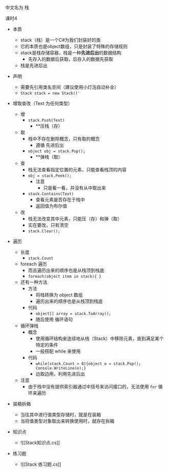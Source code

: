 
中文名为 栈

课时4

- 本质
	- stack（栈）是一个C#为我们封装好的类
	- 它的本质也是object数组，只是封装了特殊的存储规则
	- stack是栈存储容器，栈是一种**先进后出**的数据结构
		- 先存入的数据后获取，后存入的数据先获取
	- 栈是先进后出
- 声明
	- 需要先引用类名空间（建议使用小灯泡自动补全）
	- `Stack stack = new Stack()'`
- 增取查改（Text 为任何类型）
	- 增
		- `stack.Push(Text)`
			- **压栈（存）
	- 取
		- 栈中不存在删除概念，只有取的概念
			- 遵循 先进后出
		- `object obj = stack.Pop();`
			- **弹栈（取）
	- 查
		- 栈无法查看指定位置的元素，只能查看栈顶的内容
		- `obj = stack.Peek();`
			- 注意
				- 只是看一看，并没有从中取出来
		- `stask.Contains(Text)`
			- 查看元素是否存在于栈中
			- 返回值为布尔值
	- 改
		- 栈无法改变其中元素，只能压（存）和弹（取）
		- 实在要改，只有清空
		- `stack.Clear();`
- 遍历
	- 长度
		- `stack.Count`
	- foreach 遍历
		- 而且遍历出来的顺序也是从栈顶到栈底
		- `foreach(object item in stack){ }`
	- 还有一种方法
		- 方法
			- 将栈转换为 object 数组
			- 遍历出来的顺序也是从栈顶到栈底
		- 代码
			- `object[] array = stack.ToArray();`
			- 随后使用 循环语句
	- 循环弹栈
		- 概念
			- 使用循环结构来连续地从栈（Stack）中移除元素，直到满足某个特定的条件
			- 一般搭配 while 来使用
		- 代码
			- `while(stack.Count > 0){object o = stack.Pop(); Console.WriteLine(o);}`
			- 边取边用，利用先进后出
	- 注意
		- 由于栈中没有提供索引器通过中括号来访问接口的，无法使用 `for` 循环来遍历
- 装箱拆箱
	- 当往其中进行值类型存储时，就是在装箱
	- 当将值类型对象取出来转换使用时，就存在拆箱

- 知识点
	- ![[Stack知识点.cs]]

- 练习题
	- ![[Stack 练习题.cs]]